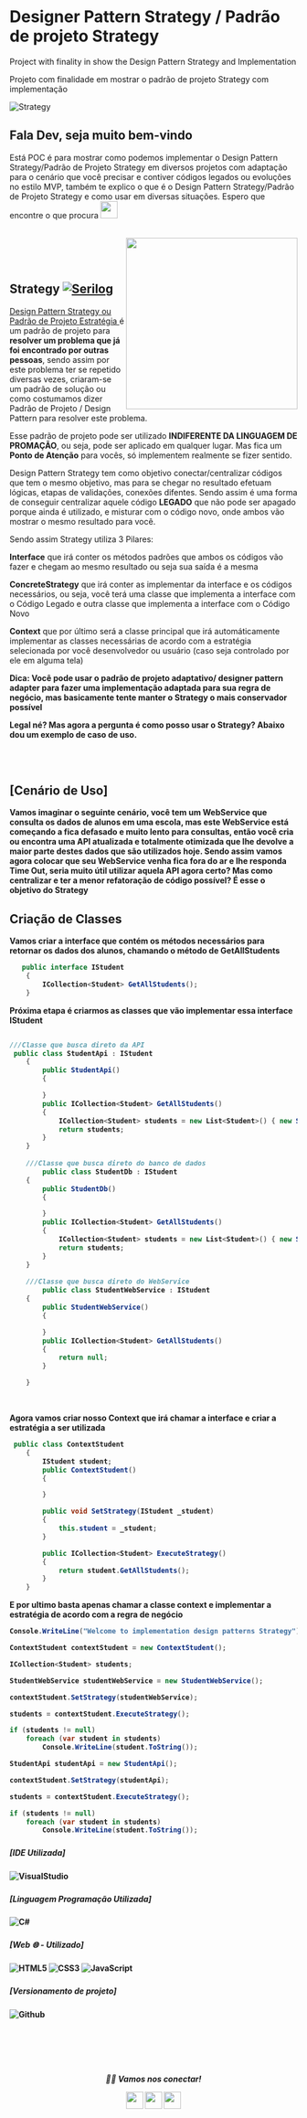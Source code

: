 # Designer Pattern Strategy / Padrão de projeto Strategy
Project with finality in show the Design Pattern Strategy and Implementation

Projeto com finalidade em mostrar o padrão de projeto Strategy com implementação

![Strategy](https://user-images.githubusercontent.com/38294660/209868622-2621a08e-5b3c-4d71-ace5-3d675066dd5d.png)


### <h2>Fala Dev, seja muito bem-vindo
   Está POC é para mostrar como podemos implementar o Design Pattern Strategy/Padrão de Projeto Strategy em diversos projetos com adaptação para o cenário que você precisar e contiver códigos legados ou evoluções no estilo MVP, também te explico o que é o Design Pattern Strategy/Padrão de Projeto Strategy e como usar em diversas situações. Espero que encontre o que procura <img src="https://media.giphy.com/media/WUlplcMpOCEmTGBtBW/giphy.gif" width="30"> 
</em></p></h5>
  
  </br>
  


<img align="right" src="https://refactoring.guru/images/patterns/diagrams/strategy/solution.png?id=0813a174b29a2ed5902d321aba28e5fc" width="300" height="300"/>


</br></br>

### <h2>Strategy <a href="https://refactoring.guru/pt-br/design-patterns/strategy" target="_blank"><img alt="Serilog" src="https://img.shields.io/badge/Strategy-blue?style=flat&logo=google-chrome"></a>

 <a href="https://refactoring.guru/pt-br/design-patterns/strategy" target="_blank">Design Pattern Strategy ou Padrão de Projeto Estratégia </a> é um padrão de projeto para <b>resolver um problema que já foi encontrado por outras pessoas</b>, sendo assim por este problema ter se repetido diversas vezes, criaram-se um padrão de solução ou como costumamos dizer Padrão de Projeto / Design Pattern para resolver este problema.
 
Esse padrão de projeto pode ser utilizado <b>INDIFERENTE DA LINGUAGEM DE PROMAÇÃO</b>, ou seja, pode ser aplicado em qualquer lugar. Mas fica um <b>Ponto de Atenção</b> para vocês, só implementem realmente se fizer sentido.
 
Design Pattern Strategy tem como objetivo conectar/centralizar códigos que tem o mesmo objetivo, mas para se chegar no resultado efetuam lógicas, etapas de validações, conexões difentes. Sendo assim é uma forma de conseguir centralizar aquele código <b>LEGADO</b> que não pode ser apagado porque ainda é utilizado, e misturar com o código novo, onde ambos vão mostrar o mesmo resultado para você.

Sendo assim Strategy utiliza 3 Pilares:

<b>Interface</b> que irá conter os métodos padrões que ambos os códigos vão fazer e chegam ao mesmo resultado ou seja sua saída é a mesma

<b>ConcreteStrategy</b> que irá conter as implementar da interface e os códigos necessários, ou seja, você terá uma classe que implementa a interface com o Código Legado e outra classe que implementa a interface com o Código Novo

<b>Context</b> que por último será a classe principal que irá automáticamente implementar as classes necessárias de acordo com a estratégia selecionada por você desenvolvedor ou usuário (caso seja controlado por ele em alguma tela)

<b>Dica: Você pode usar o padrão de projeto adaptativo/ designer pattern adapter para fazer uma implementação adaptada para sua regra de negócio, mas basicamente tente manter o Strategy o mais conservador possível

Legal né? Mas agora a pergunta é como posso usar o Strategy? Abaixo dou um exemplo de caso de uso.

</br></br>

### <h2>[Cenário de Uso]
Vamos imaginar o seguinte cenário, você tem um <b>WebService</b> que <b>consulta os dados de alunos em uma escola</b>, mas este WebService está começando a fica <b>defasado e muito lento para consultas</b>, então você cria ou encontra uma API atualizada e totalmente otimizada que lhe devolve a maior parte destes dados que são utilizados hoje. Sendo assim vamos agora colocar que seu WebService venha fica fora do ar e lhe responda <b> Time Out<b/>, seria muito útil utilizar aquela API agora certo? Mas como centralizar e ter a menor <b>refatoração de código possível</b>? É esse o objetivo do Strategy

### <h2> Criação de Classes

Vamos criar a interface que contém os métodos necessários para retornar os dados dos alunos, chamando o método de GetAllStudents
```C#
   public interface IStudent
    {
        ICollection<Student> GetAllStudents();
    }
```

Próxima etapa é criarmos as classes que vão implementar essa interface IStudent
```C#

///Classe que busca direto da API
 public class StudentApi : IStudent
    {
        public StudentApi()
        {

        }
        public ICollection<Student> GetAllStudents()
        {
            ICollection<Student> students = new List<Student>() { new Student() { FirstName = "Lionel", LastName = "Messi", Active = true }, new Student() { FirstName = "Cristiano", LastName = "Ronaldo", Active = true }, new Student() { FirstName = "Kylian", LastName = "Mbappe", Active = false } };
            return students;
        }
    }
    
    ///Classe que busca direto do banco de dados    
        public class StudentDb : IStudent
    {
        public StudentDb()
        {

        }
        public ICollection<Student> GetAllStudents()
        {
            ICollection<Student> students = new List<Student>() { new Student() { FirstName = "Neymar", LastName = "Junior", Active = true }, new Student() { FirstName = "Luka", LastName = "Modric", Active = true } };
            return students;
        }
    }
    
    ///Classe que busca direto do WebService
        public class StudentWebService : IStudent
    {
        public StudentWebService()
        {

        }
        public ICollection<Student> GetAllStudents()
        {
            return null;
        }

    }
```
</br>

Agora vamos criar nosso Context que irá chamar a interface e criar a estratégia a ser utilizada
```C#
 public class ContextStudent
    {
        IStudent student;
        public ContextStudent()
        {

        }

        public void SetStrategy(IStudent _student)
        {
            this.student = _student;
        }

        public ICollection<Student> ExecuteStrategy()
        {
            return student.GetAllStudents();
        }
    }
```

E por ultimo basta apenas chamar a classe context e implementar a estratégia de acordo com a regra de negócio

```C#
Console.WriteLine("Welcome to implementation design patterns Strategy");

ContextStudent contextStudent = new ContextStudent();

ICollection<Student> students;

StudentWebService studentWebService = new StudentWebService();

contextStudent.SetStrategy(studentWebService);

students = contextStudent.ExecuteStrategy();

if (students != null)
    foreach (var student in students)
        Console.WriteLine(student.ToString());

StudentApi studentApi = new StudentApi();

contextStudent.SetStrategy(studentApi);

students = contextStudent.ExecuteStrategy();

if (students != null)
    foreach (var student in students)
        Console.WriteLine(student.ToString());
```


### <h5> [IDE Utilizada]</h5>
![VisualStudio](https://img.shields.io/badge/Visual_Studio_2019-000000?style=for-the-badge&logo=visual%20studio&logoColor=purple)

### <h5> [Linguagem Programação Utilizada]</h5>
![C#](https://img.shields.io/badge/C%23-000000?style=for-the-badge&logo=c-sharp&logoColor=purple)



### <h5> [Web 🌐 - Utilizado]</h5>
![HTML5](https://img.shields.io/badge/-HTML5-000000?style=for-the-badge&logo=HTML5)
![CSS3](https://img.shields.io/badge/-CSS3-000000?style=for-the-badge&logo=CSS3)
![JavaScript](https://img.shields.io/badge/-JavaScript-000000?style=for-the-badge&logo=javascript)





### <h5> [Versionamento de projeto] </h5>
![Github](http://img.shields.io/badge/-Github-000000?style=for-the-badge&logo=Github&logoColor=green)

</br></br></br></br>


<p align="center">
  <i>🤝🏻 Vamos nos conectar!</i>

  <p align="center">
    <a href="https://www.linkedin.com/in/gusta-nascimento/" alt="Linkedin"><img src="https://github.com/nitish-awasthi/nitish-awasthi/blob/master/174857.png" height="30" width="30"></a>
    <a href="https://www.instagram.com/gusta.nascimento/" alt="Instagram"><img src="https://github.com/nitish-awasthi/nitish-awasthi/blob/master/instagram-logo-png-transparent-background-hd-3.png" height="30" width="30"></a>
    <a href="mailto:caous.g@gmail.com" alt="E-mail"><img src="https://github.com/nitish-awasthi/nitish-awasthi/blob/master/gmail-512.webp" height="30" width="30"></a>   
  </p>
